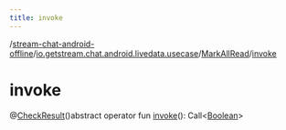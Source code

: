 ```yaml
---
title: invoke
---
```

/[stream-chat-android-offline](../../index.md)/[io.getstream.chat.android.livedata.usecase](../index.md)/[MarkAllRead](index.md)/[invoke](invoke.md)  
  
  
  
# invoke  
@[CheckResult](https://developer.android.com/reference/kotlin/androidx/annotation/CheckResult.html)()abstract operator fun [invoke](invoke.md)(): Call&lt;[Boolean](https://kotlinlang.org/api/latest/jvm/stdlib/kotlin/-boolean/index.html)&gt;
